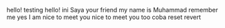 hello!
testing
hello!
ini Saya
your friend
my name is
Muhammad
remember me
yes I am
nice to meet you
nice to meet you too
coba reset revert